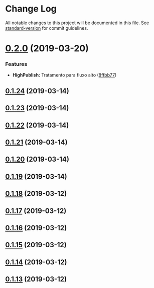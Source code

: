 # Change Log

All notable changes to this project will be documented in this file. See [standard-version](https://github.com/conventional-changelog/standard-version) for commit guidelines.

# [0.2.0](https://gitlab.es.gov.br/espm/Transcol-Online/Realtime/rabbit-monitor/compare/v0.1.24...v0.2.0) (2019-03-20)


### Features

* **HighPublish:** Tratamento para fluxo alto ([8ffbb77](https://gitlab.es.gov.br/espm/Transcol-Online/Realtime/rabbit-monitor/commit/8ffbb77))



## [0.1.24](https://gitlab.es.gov.br/espm/Transcol-Online/Realtime/rabbit-monitor/compare/v0.1.23...v0.1.24) (2019-03-14)



## [0.1.23](https://gitlab.es.gov.br/espm/Transcol-Online/Realtime/rabbit-monitor/compare/v0.1.22...v0.1.23) (2019-03-14)



## [0.1.22](https://gitlab.es.gov.br/espm/Transcol-Online/Realtime/rabbit-monitor/compare/v0.1.21...v0.1.22) (2019-03-14)



## [0.1.21](https://gitlab.es.gov.br/espm/Transcol-Online/Realtime/rabbit-monitor/compare/v0.1.20...v0.1.21) (2019-03-14)



## [0.1.20](https://gitlab.es.gov.br/espm/Transcol-Online/Realtime/rabbit-monitor/compare/v0.1.19...v0.1.20) (2019-03-14)



## [0.1.19](https://gitlab.es.gov.br/espm/Transcol-Online/Realtime/rabbit-monitor/compare/v0.1.18...v0.1.19) (2019-03-14)



## [0.1.18](https://gitlab.es.gov.br/espm/Transcol-Online/Realtime/rabbit-monitor/compare/v0.1.17...v0.1.18) (2019-03-12)



## [0.1.17](https://gitlab.es.gov.br/espm/Transcol-Online/Realtime/rabbit-monitor/compare/v0.1.16...v0.1.17) (2019-03-12)



## [0.1.16](https://gitlab.es.gov.br/espm/Transcol-Online/Realtime/rabbit-monitor/compare/v0.1.15...v0.1.16) (2019-03-12)



## [0.1.15](https://gitlab.es.gov.br/espm/Transcol-Online/Realtime/rabbit-monitor/compare/v0.1.14...v0.1.15) (2019-03-12)



## [0.1.14](https://gitlab.es.gov.br/espm/Transcol-Online/Realtime/rabbit-monitor/compare/v0.1.13...v0.1.14) (2019-03-12)



## [0.1.13](https://gitlab.es.gov.br/espm/Transcol-Online/Realtime/rabbit-monitor/compare/v0.1.12...v0.1.13) (2019-03-12)
